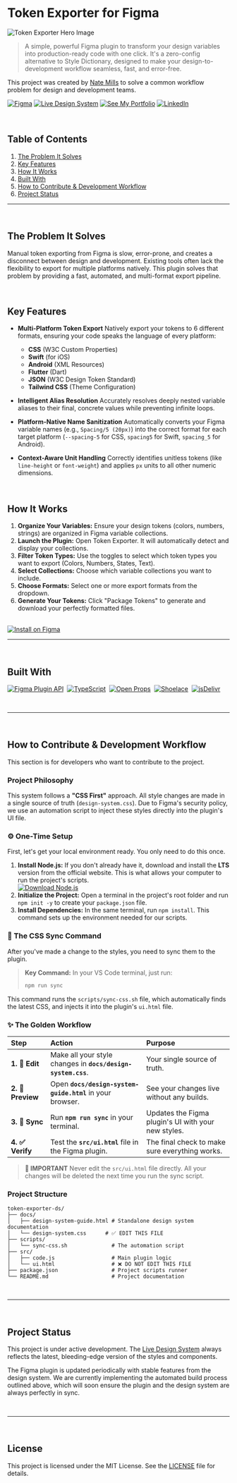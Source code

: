 # Token Exporter for Figma

![Token Exporter Hero Image](https://res.cloudinary.com/dbmvymdp1/image/upload/v1752106527/Figma_01_sk7ne5.png)

> A simple, powerful Figma plugin to transform your design variables into production-ready code with one click. It's a zero-config alternative to Style Dictionary, designed to make your design-to-development workflow seamless, fast, and error-free.

This project was created by [Nate Mills](https://natemills.me) to solve a common workflow problem for design and development teams.

[![Figma](https://img.shields.io/badge/Install_on_Figma-e8ff0c?style=for-the-badge&logo=figma&logoColor=black)](https://www.figma.com/community/plugin/1521741753717588633/token-exporter)
[![Live Design System](https://img.shields.io/badge/Live_Design_System-e8ff0c?style=for-the-badge&logo=data:image/svg+xml;base64,PHN2ZyB4bWxucz0iaHR0cDovL3d3dy53My5vcmcvMjAwMC9zdmciIHZpZXdCb3g9IjAgMCAyNCAyNCIgZmlsbD0iYmxhY2siPjxwYXRoIGQ9Ik0xNCAySDRjLTEuMSAwLTIgLjktMiAydjE2YzAgMS4xLjkgMiAyIDJoMTZjMS4xIDAgMi0uOSAyLTJWOGwtNi02em0yIDE2SDh2LTJoOHYyem0wLTRIOHYtMmg4djJ6bS00LTRIOHYtMmg0djJ6Ii8+PC9zdmc+&logoColor=black)](https://n8mills-ui.github.io/token-exporter-ds/docs/design-system-guide.html)
[![See My Portfolio](https://img.shields.io/badge/See_My_Portfolio-e8ff0c?style=for-the-badge&logoColor=black)](https://natemills.me)
[![LinkedIn](https://img.shields.io/badge/LinkedIn-0A66C2?style=for-the-badge&logo=linkedin&logoColor=white)](https://www.linkedin.com/in/millsdesign/)

<br>

## Table of Contents
1. [The Problem It Solves](#the-problem-it-solves)
2. [Key Features](#key-features)
3. [How It Works](#how-it-works)
4. [Built With](#built-with)
5. [How to Contribute & Development Workflow](#how-to-contribute--development-workflow)
6. [Project Status](#project-status)

---

<br>

## The Problem It Solves

Manual token exporting from Figma is slow, error-prone, and creates a disconnect between design and development. Existing tools often lack the flexibility to export for multiple platforms natively. This plugin solves that problem by providing a fast, automated, and multi-format export pipeline.

<br>

## Key Features

* **Multi-Platform Token Export**
    Natively export your tokens to 6 different formats, ensuring your code speaks the language of every platform:
    * **CSS** (W3C Custom Properties)
    * **Swift** (for iOS)
    * **Android** (XML Resources)
    * **Flutter** (Dart)
    * **JSON** (W3C Design Token Standard)
    * **Tailwind CSS** (Theme Configuration)

* **Intelligent Alias Resolution**
    Accurately resolves deeply nested variable aliases to their final, concrete values while preventing infinite loops.

* **Platform-Native Name Sanitization**
    Automatically converts your Figma variable names (e.g., `Spacing/5 (20px)`) into the correct format for each target platform (`--spacing-5` for CSS, `spacing5` for Swift, `spacing_5` for Android).

* **Context-Aware Unit Handling**
    Correctly identifies unitless tokens (like `line-height` or `font-weight`) and applies `px` units to all other numeric dimensions.

<br>

## How It Works

1.  **Organize Your Variables:** Ensure your design tokens (colors, numbers, strings) are organized in Figma variable collections.
2.  **Launch the Plugin:** Open Token Exporter. It will automatically detect and display your collections.
3.  **Filter Token Types:** Use the toggles to select which token types you want to export (Colors, Numbers, States, Text).
4.  **Select Collections:** Choose which variable collections you want to include.
5.  **Choose Formats:** Select one or more export formats from the dropdown.
6.  **Generate Your Tokens:** Click "Package Tokens" to generate and download your perfectly formatted files.

<br>

<a href="https://www.figma.com/community/plugin/1521741753717588633/token-exporter">
  <img src="https://img.shields.io/badge/Install_Token_Exporter_on_Figma-black?style=for-the-badge&logo=figma&logoColor=white" alt="Install on Figma">
</a>

<br>

---

<br>

## Built With

<p>
  <a href="https://www.figma.com/plugin-docs/api/api-overview/"><img src="https://img.shields.io/badge/Figma_Plugin_API-000000?style=for-the-badge&logo=figma&logoColor=white" alt="Figma Plugin API"></a>&nbsp;
  <a href="https://www.typescriptlang.org/"><img src="https://img.shields.io/badge/TypeScript-000000?style=for-the-badge&logo=typescript&logoColor=white" alt="TypeScript"></a>&nbsp;
  <a href="https://open-props.style/"><img src="https://img.shields.io/badge/Open_Props-000000?style=for-the-badge&logoColor=white" alt="Open Props"></a>&nbsp;
  <a href="https://shoelace.style/"><img src="https://img.shields.io/badge/Shoelace-000000?style=for-the-badge&logoColor=white" alt="Shoelace"></a>&nbsp;
  <a href="https://www.jsdelivr.com/"><img src="https://img.shields.io/badge/jsDelivr-000000?style=for-the-badge&logo=jsdelivr&logoColor=white" alt="jsDelivr"></a>
</p>

<br>

---

<br>

## How to Contribute & Development Workflow

This section is for developers who want to contribute to the project.

### Project Philosophy

This system follows a **"CSS First"** approach. All style changes are made in a single source of truth (`design-system.css`). Due to Figma's security policy, we use an automation script to inject these styles directly into the plugin's UI file.

### ⚙️ One-Time Setup

First, let's get your local environment ready. You only need to do this once.

1.  **Install Node.js:** If you don't already have it, download and install the **LTS** version from the official website. This is what allows your computer to run the project's scripts.
    <br>
    <a href="https://nodejs.org/">
      <img src="https://img.shields.io/badge/Download_Node.js-339933?style=for-the-badge&logo=nodedotjs&logoColor=white" alt="Download Node.js">
    </a>
2.  **Initialize the Project:** Open a terminal in the project's root folder and run `npm init -y` to create your `package.json` file.
3.  **Install Dependencies:** In the same terminal, run `npm install`. This command sets up the environment needed for our scripts.

### 🚀 The CSS Sync Command

After you've made a change to the styles, you need to sync them to the plugin.

> **Key Command:** In your VS Code terminal, just run:
> ```bash
> npm run sync
> ```

This command runs the `scripts/sync-css.sh` file, which automatically finds the latest CSS, and injects it into the plugin's `ui.html` file.

### ✨ The Golden Workflow

| Step | Action | Purpose |
| :--- | :--- | :--- |
| **1. 📝 Edit** | Make all your style changes in **`docs/design-system.css`**. | Your single source of truth. |
| **2. 🔬 Preview** | Open **`docs/design-system-guide.html`** in your browser. | See your changes live without any builds. |
| **3. 🔄 Sync** | Run **`npm run sync`** in your terminal. | Updates the Figma plugin's UI with your new styles. |
| **4. ✅ Verify** | Test the **`src/ui.html`** file in the Figma plugin. | The final check to make sure everything works. |

> **🛑 IMPORTANT**
> Never edit the `src/ui.html` file directly. All your changes will be deleted the next time you run the sync script.

### Project Structure
```text
token-exporter-ds/
├── docs/
│   ├── design-system-guide.html # Standalone design system documentation
│   └── design-system.css      # ✅ EDIT THIS FILE
├── scripts/
│   └── sync-css.sh              # The automation script
├── src/
│   ├── code.js                  # Main plugin logic
│   └── ui.html                  # ❌ DO NOT EDIT THIS FILE
├── package.json                 # Project scripts runner
└── README.md                    # Project documentation
```

<br>

---

<br>

## Project Status

This project is under active development. The [Live Design System](https://n8mills-ui.github.io/token-exporter-ds/docs/design-system-guide.html) always reflects the latest, bleeding-edge version of the styles and components.

The Figma plugin is updated periodically with stable features from the design system. We are currently implementing the automated build process outlined above, which will soon ensure the plugin and the design system are always perfectly in sync.

<br>

---

<br>

## License

This project is licensed under the MIT License. See the [LICENSE](LICENSE) file for details.








